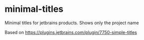 # minimal-titles
Minimal titles for jetbrains products.  Shows only the project name

Based on https://plugins.jetbrains.com/plugin/7750-simple-titles
